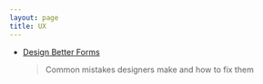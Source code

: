```yaml
---
layout: page
title: UX
---
```


* [Design Better Forms](https://uxdesign.cc/design-better-forms-96fadca0f49c#.o017k0ghd)
  > Common mistakes designers make and how to fix them
